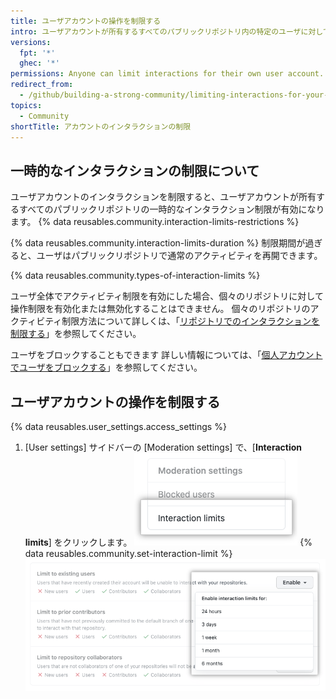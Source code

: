 ```yaml
---
title: ユーザアカウントの操作を制限する
intro: ユーザアカウントが所有するすべてのパブリックリポジトリ内の特定のユーザに対して、一定期間アクティビティ制限を適用することができます。
versions:
  fpt: '*'
  ghec: '*'
permissions: Anyone can limit interactions for their own user account.
redirect_from:
  - /github/building-a-strong-community/limiting-interactions-for-your-user-account
topics:
  - Community
shortTitle: アカウントのインタラクションの制限
---
```


## 一時的なインタラクションの制限について

ユーザアカウントのインタラクションを制限すると、ユーザアカウントが所有するすべてのパブリックリポジトリの一時的なインタラクション制限が有効になります。 {% data reusables.community.interaction-limits-restrictions %}

{% data reusables.community.interaction-limits-duration %} 制限期間が過ぎると、ユーザはパブリックリポジトリで通常のアクティビティを再開できます。

{% data reusables.community.types-of-interaction-limits %}

ユーザ全体でアクティビティ制限を有効にした場合、個々のリポジトリに対して操作制限を有効化または無効化することはできません。 個々のリポジトリのアクティビティ制限方法について詳しくは、「[リポジトリでのインタラクションを制限する](/communities/moderating-comments-and-conversations/limiting-interactions-in-your-repository)」を参照してください。

ユーザをブロックすることもできます 詳しい情報については、「[個人アカウントでユーザをブロックする](/communities/maintaining-your-safety-on-github/blocking-a-user-from-your-personal-account)」を参照してください。

## ユーザアカウントの操作を制限する

{% data reusables.user_settings.access_settings %}
1. [User settings] サイドバーの [Moderation settings] で、[**Interaction limits**] をクリックします。 ![[User settings] サイドバーの [Interaction limits] タブ](/assets/images/help/settings/settings-sidebar-interaction-limits.png)
{% data reusables.community.set-interaction-limit %}
  ![[Temporary interaction limits] のオプション](/assets/images/help/settings/user-account-temporary-interaction-limits-options.png)
